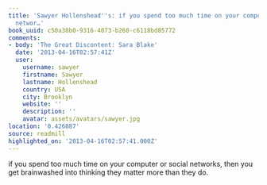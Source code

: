 ```yaml
---
title: 'Sawyer Hollenshead''s: if you spend too much time on your computer or social
  networ…'
book_uuid: c50a38b0-9316-4073-b260-c6118bd85772
comments:
- body: 'The Great Discontent: Sara Blake'
  date: '2013-04-16T02:57:41Z'
  user:
    username: sawyer
    firstname: Sawyer
    lastname: Hollenshead
    country: USA
    city: Brooklyn
    website: ''
    description: ''
    avatar: assets/avatars/sawyer.jpg
location: '0.426887'
source: readmill
highlighted_on: '2013-04-16T02:57:41.000Z'
---
```


if you spend too much time on your computer or social networks, then you get brainwashed into thinking they matter more than they do.